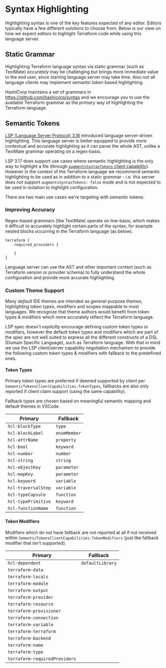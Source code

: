 # Syntax Highlighting

Highlighting syntax is one of the key features expected of any editor. Editors typically have a few different solutions to choose from. Below is our view on how we expect editors to highlight Terraform code while using this language server.

## Static Grammar

Highlighting Terraform language syntax via static grammar (such as TextMate) _accurately_ may be challenging but brings more immediate value to the end user, since starting language server may take time. Also not all language clients may implement semantic token based highlighting.

HashiCorp maintains a set of grammars in https://github.com/hashicorp/syntax and we encourage you to use the available Terraform grammar as the *primary* way of highlighting the Terraform language.

## Semantic Tokens

[LSP (Language Server Protocol) 3.16](https://microsoft.github.io/language-server-protocol/specifications/specification-3-16/) introduced language server-driven highlighting. This language server is better equipped to provide more contextual and accurate highlighting as it can parse the whole AST, unlike a TextMate grammar operating on a regex-basis.

LSP 3.17 does support use cases where semantic highlighting is the only way to highlight a file (through [`augmentsSyntaxTokens` client capability](https://microsoft.github.io/language-server-protocol/specifications/lsp/3.17/specification/#semanticTokensClientCapabilities)). However in the context of the Terraform language we recommend semantic highlighting to be used as in *addition* to a static grammar - i.e. this server does _not_ support `augmentsSyntaxTokens: false` mode and is not expected to be used in isolation to highlight configuration.

There are two main use cases we're targeting with semantic tokens.

### Improving Accuracy

Regex-based grammars (like TextMate) operate on line-basis, which makes it difficult to accurately highlight certain parts of the syntax, for example nested blocks occurring in the Terraform language (as below).

```hcl
terraform {
	required_providers {

	}
}
```

Language server can use the AST and other important context (such as Terraform version or provider schema) to fully understand the whole configuration and provide more accurate highlighting.

### Custom Theme Support

Many _default_ IDE themes are intended as general-purpose themes, highlighting token types, modifiers and scopes mappable to most languages. We recognize that theme authors would benefit from token types & modifiers which more accurately reflect the Terraform language.

LSP spec doesn't _explicitly_ encourage defining custom token types or modifiers, however the default token types and modifiers which are part of the spec are not well suited to express all the different constructs of a DSL (Domain Specific Language), such as Terraform language. With that in mind we use the LSP client/server capability negotiation mechanism to provide the following custom token types & modifiers with fallback to the predefined ones.

#### Token Types

Primary token types are preferred if deemed supported by client per `SemanticTokensClientCapabilities.TokenTypes`, fallbacks are also only reported if client claim support (using the same capability).

Fallback types are chosen based on meaningful semantic mapping and default themes in VSCode.

| Primary | Fallback |
| ------- | -------- |
| `hcl-blockType` | `type` |
| `hcl-blockLabel` | `enumMember` |
| `hcl-attrName` | `property` |
| `hcl-bool` | `keyword` |
| `hcl-number` | `number` |
| `hcl-string` | `string` |
| `hcl-objectKey` | `parameter` |
| `hcl-mapKey` | `parameter` |
| `hcl-keyword` | `variable` |
| `hcl-traversalStep` | `variable` |
| `hcl-typeCapsule` | `function` |
| `hcl-typePrimitive` | `keyword` |
| `hcl-functionName` | `function` |

#### Token Modifiers

Modifiers which do not have fallback are not reported at all if not received within `SemanticTokensClientCapabilities.TokenModifiers` (just like fallback modifier that isn't supported).

| Primary | Fallback |
| ------- | -------- |
| `hcl-dependent` | `defaultLibrary` |
| `terraform-data` |  |
| `terraform-locals` |  |
| `terraform-module` |  |
| `terraform-output` |  |
| `terraform-provider` |  |
| `terraform-resource` |  |
| `terraform-provisioner` |  |
| `terraform-connection` |  |
| `terraform-variable` |  |
| `terraform-terraform` |  |
| `terraform-backend` |  |
| `terraform-name` |  |
| `terraform-type` |  |
| `terraform-requiredProviders` |  |
